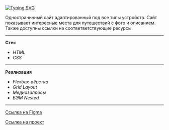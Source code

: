 [![Typing SVG](https://readme-typing-svg.herokuapp.com?font=Lora&size=35&color=000000&width=500&lines=%D0%9F%D1%80%D0%BE%D0%B5%D0%BA%D1%82%3A+%D0%9F%D1%83%D1%82%D0%B5%D1%88%D0%B5%D1%81%D1%82%D0%B2%D0%B8%D0%B5+%D0%BF%D0%BE+%D0%A0%D0%BE%D1%81%D1%81%D0%B8%D0%B8)](https://git.io/typing-svg)

Одностраничный сайт адаптированный под все типы устройств. Сайт показывает интересные места для путешествий с фото и описанием. Также доступны ссылки на соответветствующие ресурсы.

***

__Стек__
- _HTML_
- _CSS_

***

__Реализация__
- _Flexbox-вёрстка_
- _Grid Layout_
- _Медиазапросы_
- _БЭМ Nested_

***

[Ссылка на Figma](https://www.figma.com/file/5S2WSbEFL6awjVWJ0NWL8Q/Sprint-3_-Russia-_-desktop-mobile?node-id=28503%3A0) 

[Ссылка на проект](https://alexzkv.github.io/russian-travel/)


